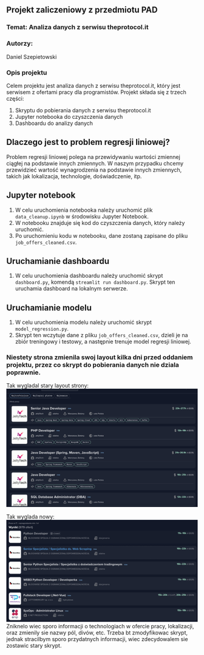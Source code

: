 ## Projekt zaliczeniowy z przedmiotu PAD
### Temat: Analiza danych z serwisu theprotocol.it
### Autorzy:
Daniel Szepietowski
### Opis projektu
Celem projektu jest analiza danych z serwisu theprotocol.it, który jest serwisem z ofertami pracy dla programistów.
Projekt składa się z trzech części:
1. Skryptu do pobierania danych z serwisu theprotocol.it
2. Jupyter notebooka do czyszczenia danych
3. Dashboardu do analizy danych
## Dlaczego jest to problem regresji liniowej?
Problem regresji liniowej polega na przewidywaniu wartości zmiennej ciągłej na podstawie innych zmiennych. 
W naszym przypadku chcemy przewidzieć wartość wynagrodzenia na podstawie innych zmiennych, takich jak lokalizacja, technologie, doświadczenie, itp.

## Jupyter notebook
1. W celu uruchomienia notebooka należy uruchomić plik `data_cleanup.ipynb` w środowisku Jupyter Notebook.
2. W notebooku znajduje się kod do czyszczenia danych, który należy uruchomić.
3. Po uruchomieniu kodu w notebooku, dane zostaną zapisane do pliku `job_offers_cleaned.csv`.
## Uruchamianie dashboardu
1. W celu uruchomienia dashboardu należy uruchomić skrypt `dashboard.py`,
komendą `streamlit run dashboard.py`. Skrypt ten uruchamia dashboard na lokalnym serwerze.
## Uruchamianie modelu
1. W celu uruchomienia modelu należy uruchomić skrypt `model_regression.py`.
2. Skrypt ten wczytuje dane z pliku `job_offers_cleaned.csv`, dzieli je na zbiór treningowy i testowy, a następnie trenuje model regresji liniowej.

### Niestety strona zmienila swoj layout kilka dni przed oddaniem projektu, przez co skrypt do pobierania danych nie dziala poprawnie.
Tak wygladal stary layout strony:
![img.png](img.png)


Tak wyglada nowy:
![img_1.png](img_1.png)
Zniknelo wiec sporo informacji o technologiach w ofercie pracy, lokalizacji, oraz zmienily sie nazwy pól, divów, etc.
Trzeba bt zmodyfikowac skrypt, jednak stracilbym sporo przydatnych informacji, wiec zdecydowalem sie zostawic stary skrypt.